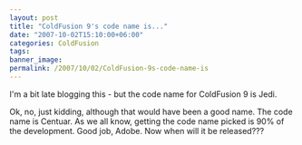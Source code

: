 ```yaml
---
layout: post
title: "ColdFusion 9's code name is..."
date: "2007-10-02T15:10:00+06:00"
categories: ColdFusion 
tags: 
banner_image: 
permalink: /2007/10/02/ColdFusion-9s-code-name-is
---
```


I'm a bit late blogging this - but the code name for ColdFusion 9 is Jedi.

Ok, no, just kidding, although that would have been a good name. The code name is Centuar. As we all know, getting the code name picked is 90% of the development. Good job, Adobe. Now when will it be released???